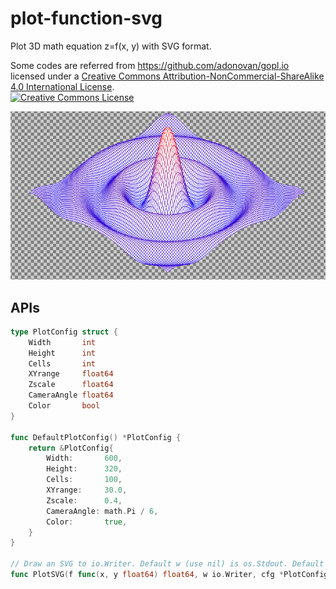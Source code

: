 # plot-function-svg
Plot 3D math equation z=f(x, y) with SVG format.

Some codes are referred from https://github.com/adonovan/gopl.io  
licensed under a <a rel="license" href="http://creativecommons.org/licenses/by-nc-sa/4.0/">Creative Commons Attribution-NonCommercial-ShareAlike 4.0 International License</a>.<br/>
<a rel="license" href="http://creativecommons.org/licenses/by-nc-sa/4.0/"><img alt="Creative Commons License" style="border-width:0" src="https://i.creativecommons.org/l/by-nc-sa/4.0/88x31.png"/></a>

![image](https://github.com/HansenH/plot-function-svg/blob/main/examples/example1.png)  

## APIs
```go
type PlotConfig struct {
	Width       int
	Height      int
	Cells       int
	XYrange     float64
	Zscale      float64
	CameraAngle float64
	Color       bool
}

func DefaultPlotConfig() *PlotConfig {
	return &PlotConfig{
		Width:       600,
		Height:      320,
		Cells:       100,
		XYrange:     30.0,
		Zscale:      0.4,
		CameraAngle: math.Pi / 6,
		Color:       true,
	}
}

// Draw an SVG to io.Writer. Default w (use nil) is os.Stdout. Default cfg (use nil) is DefaultPlotConfig().
func PlotSVG(f func(x, y float64) float64, w io.Writer, cfg *PlotConfig) 

```
	